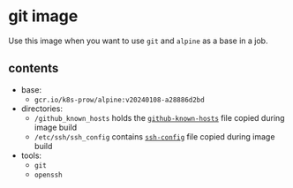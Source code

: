 # git image

Use this image when you want to use `git` and `alpine` as a base in a job.

## contents

- base:
  - `gcr.io/k8s-prow/alpine:v20240108-a28886d2bd`
- directories:
  - `/github_known_hosts` holds the [`github-known-hosts`](/images/git/github-known-hosts) file copied during image build
  - `/etc/ssh/ssh_config` contains [`ssh-config`](/images/git/ssh-config) file copied during image build
- tools:
  - `git`
  - `openssh`
